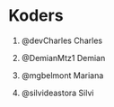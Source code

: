 # Koders

1. @devCharles Charles
2. @DemianMtz1 Demian
3. @mgbelmont Mariana

7. @silvideastora Silvi
